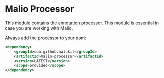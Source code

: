 # Malio Processor

This module contains the annotation processor. This module is essential in case you are working with Malio.

Always add the processor to your pom:
```xml
<dependency>
    <groupId>com.github.nalukit</groupId>
    <artifactId>malio-processor</artifactId>
    <version>LATEST</version>
    <scope>provided</scope>
</dependency>
```
